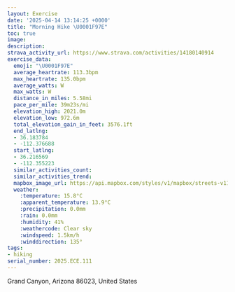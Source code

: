 ```yaml
---
layout: Exercise
date: '2025-04-14 13:14:25 +0000'
title: "Morning Hike \U0001F97E"
toc: true
image:
description:
strava_activity_url: https://www.strava.com/activities/14180140914
exercise_data:
  emoji: "\U0001F97E"
  average_heartrate: 113.3bpm
  max_heartrate: 135.0bpm
  average_watts: W
  max_watts: W
  distance_in_miles: 5.58mi
  pace_per_mile: 39m23s/mi
  elevation_high: 2021.0m
  elevation_low: 972.6m
  total_elevation_gain_in_feet: 3576.1ft
  end_latlng:
  - 36.183784
  - -112.376688
  start_latlng:
  - 36.216569
  - -112.355223
  similar_activities_count:
  similar_activities_trend:
  mapbox_image_url: https://api.mapbox.com/styles/v1/mapbox/streets-v11/static/path-5+787af2-1.0(_f%60%7CEdvwlT%5CPJv%40~%40fAp%40dA%60Al%40pBzArBx%40fAVJP%5CB%40NHFVFVRRGMb%40j%40%5CDAd%40d%40XPP%60%40HBNI%3Fb%40LL%3FHZl%40h%40r%40l%40d%40DNn%40r%40h%40~%40JBb%40CBFQlABTZZTz%40rAbC%60%40f%40TF%5EfAj%40b%40FNv%40ZXGPXTCZLDLp%40r%40n%40PZSZANFRm%40BCB%3Ff%40nATFd%40j%40TNVf%40FDJZRT%5E%40PEb%40FJP%60A%5EBFLCdBbAf%40Bd%40EHX%40K%40BBIj%40p%40Pl%40ZJf%40FTCFHn%40DVT%3FGZRLACRbA%60A%40HTJNXAHFBFUB%3FZ%5Cf%40BBLR%40DNZNJL%40PLHFCHNNANJBVn%40X%60%40JTNd%40j%40H%40HNH%3FCNRHANJJRB%40CPBF%5ELJ%3FLZV%3FFFBFGBD%5CI%40LJODLD%40%5C%5CDK%3FBPFCVDRNCCHDDPAADH%40BHN%3FBHR%40GR%3FR%40HF%40CCRIM%5EAXRAGLHd%40V_%40DSLCRRIPFp%40%5CSV%40OXOjADBVKGR%40XCBA%3FFd%40GXDPKLJFGBG%5EKRWLKAQ_%40KKy%40U%5DUWCkAm%40eA%5D%5BQg%40DQG%7D%40AMLS%40WM%5D%3FUMMBEEELDHAJNTANo%40a%40s%40K%5D%3Fa%40Qe%40G%5BUi%40CGDkA%7D%40S%40WNK%40%40Es%40P_AQuAFc%40Og%40a%40%5DCECBDBIGHHAI%3FDEE%3F%40JYDEFCn%40GVFTGP%40f%40kAd%40GPD%40%3FJBBNGML%40FhAJ%3FDK%40%3FDHFnA%5BVXF%40FRH%3FDJNJVIJO%5ChAJ%3FLNHEdAn%40ZAzBnC%60%40R%60A%5CNATSfAFRQxALLARORBtAI%5CXLVfCd%40j%40ZLVXTlAbBZRr%40FV%5B%60AYLDZEpA%3FVa%40J%5BF%7D%40FOEK%40IZSDOFGVBx%40h%40h%40Pr%40H%5EIVYj%40%7DBfBaB%60%40Pf%40I%3Ff%40HJRFHIHLRGTJb%40%5BDD%40EEE%40LBCCAJKRGXDLSTE%40KxAPf%40KJ%40~%40aAVOvBq%40JFH%3Fj%40Qj%40Fp%40I%60%40BNIR%3FXMb%40Hj%40KPKHBTIX%40f%40s%40n%40%5DLj%40NFn%40a%40JUEINI%3FL%5E%5Bb%40E%60BRlAM~%40SLKZIZVFCNq%40CBBEJGXD%5CSGC%3FGMOYGOWAKRDFOFDGUq%40%5BI%40MQJ%40AIOIg%40AL%5BLEKMS%3FCGx%40D%60%40XX%5D%5CKJFXf%40h%40%5CPT%5C%3F%5CMf%40%5BzA%5DPFBLb%40QRS%40UXa%40%40OGa%40B%40Kh%40DEAJESB%5EB_%40BJD%40JML%40BO%5EXCj%40LACTJl%40%3FZBLPZK%5CCVAh%40Bz%40g%40b%40EPWdBc%40j%40GZLp%40RZBPC~%40O~%40H%60%40),pin-s-s+e5b22e(-112.35699,36.21488),pin-s-f+89ae00(-112.37457999999995,36.183589999999924)/auto/800x800?access_token=pk.eyJ1Ijoiam9zaGJlY2ttYW4iLCJhIjoiY205eWR2aDd1MWZ6djJrbXc4a3M0bWZleiJ9.XiG9OWkNcZk2QzjJbxLB4A
  weather:
    :temperature: 15.8°C
    :apparent_temperature: 13.9°C
    :precipitation: 0.0mm
    :rain: 0.0mm
    :humidity: 41%
    :weathercode: Clear sky
    :windspeed: 1.5km/h
    :winddirection: 135°
tags:
- hiking
serial_number: 2025.ECE.111
---
```

Grand Canyon, Arizona 86023, United States
